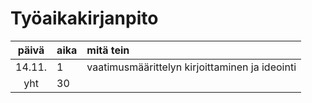 # Työaikakirjanpito

| päivä | aika | mitä tein  |
| :----:|:-----| :-----|
| 14.11. | 1    | vaatimusmäärittelyn kirjoittaminen ja ideointi |
| yht   | 30   | | 

